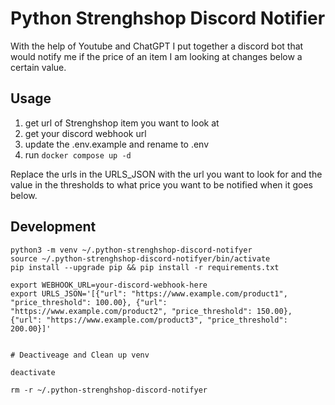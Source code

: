 # Python Strenghshop Discord Notifier

With the help of Youtube and ChatGPT I put together a discord bot that would notify me if the price of an item I am looking at changes below a certain value.

## Usage

1. get url of Strenghshop item you want to look at
2. get your discord webhook url
3. update the .env.example and rename to .env
4. run `docker compose up -d`

Replace the urls in the URLS_JSON with the url you want to look for and the value in the thresholds to what price you want to be notified when it goes below.



## Development

```
python3 -m venv ~/.python-strenghshop-discord-notifyer
source ~/.python-strenghshop-discord-notifyer/bin/activate
pip install --upgrade pip && pip install -r requirements.txt

export WEBHOOK_URL=your-discord-webhook-here
export URLS_JSON='[{"url": "https://www.example.com/product1", "price_threshold": 100.00}, {"url": "https://www.example.com/product2", "price_threshold": 150.00}, {"url": "https://www.example.com/product3", "price_threshold": 200.00}]'


# Deactiveage and Clean up venv

deactivate

rm -r ~/.python-strenghshop-discord-notifyer

```
